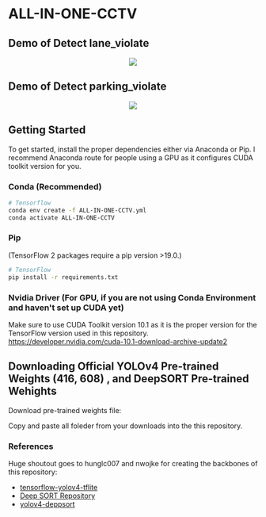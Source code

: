 # ALL-IN-ONE-CCTV

## Demo of Detect lane_violate
<p align="center"><img src="lane_violate.gif"\></p>

## Demo of Detect parking_violate
<p align="center"><img src="parking_violate.gif"\></p>


## Getting Started
To get started, install the proper dependencies either via Anaconda or Pip. I recommend Anaconda route for people using a GPU as it configures CUDA toolkit version for you.

### Conda (Recommended)

```bash
# Tensorflow 
conda env create -f ALL-IN-ONE-CCTV.yml
conda activate ALL-IN-ONE-CCTV
```

### Pip
(TensorFlow 2 packages require a pip version >19.0.)
```bash
# TensorFlow
pip install -r requirements.txt
```
### Nvidia Driver (For GPU, if you are not using Conda Environment and haven't set up CUDA yet)
Make sure to use CUDA Toolkit version 10.1 as it is the proper version for the TensorFlow version used in this repository.
https://developer.nvidia.com/cuda-10.1-download-archive-update2

## Downloading Official YOLOv4 Pre-trained Weights (416, 608) , and DeepSORT Pre-trained Wehights

Download pre-trained weights file: 

Copy and paste all foleder from your downloads into the this repository.


### References  

   Huge shoutout goes to hunglc007 and nwojke for creating the backbones of this repository:
  * [tensorflow-yolov4-tflite](https://github.com/hunglc007/tensorflow-yolov4-tflite)
  * [Deep SORT Repository](https://github.com/nwojke/deep_sort)
  * [yolov4-deppsort](https://github.com/theAIGuysCode/yolov4-deepsort)
